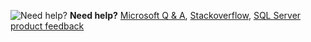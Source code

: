 ![Need help?](media/needhelp_person_icon.png)  **Need help?** [Microsoft Q & A](/answers/products/sql-server), [Stackoverflow](https://stackoverflow.com/questions/tagged/sql-server), [SQL Server product feedback](https://feedback.azure.com/forums/908035-sql-server)
